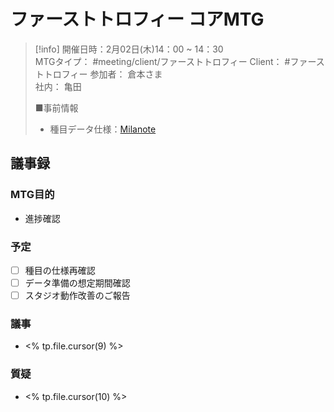 # ファーストトロフィー コアMTG
> [!info]
> 開催日時：2月02日(木)14：00 ~ 14：30  
> MTGタイプ： #meeting/client/ファーストトロフィー
> Client： #ファーストトロフィー 
> 参加者： 倉本さま  
> 社内： 亀田
> 
> ■事前情報
> - 種目データ仕様：[Milanote](https://app.milanote.com/1Plhcf1Vckf16N)

## 議事録

### MTG目的
- 進捗確認

### 予定
- [ ] 種目の仕様再確認
- [ ] データ準備の想定期間確認
- [ ] スタジオ動作改善のご報告

### 議事
- <% tp.file.cursor(9) %>

### 質疑
- <% tp.file.cursor(10) %>
